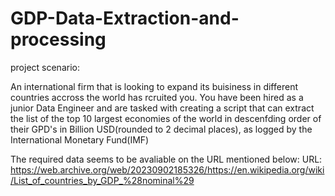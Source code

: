 # GDP-Data-Extraction-and-processing

project scenario:

An international firm that is looking to expand its buisiness in different countries accross the world has rcruited you. You have been hired as a junior Data Engineer and are tasked with creating a script that can extract the list of the top 10 largest economies of the world in descenfding order of their GPD's in Billion USD(rounded to 2 decimal places), as logged by the International Monetary Fund(IMF)

The required data  seems to be avaliable on the URL mentioned below:
URL: https://web.archive.org/web/20230902185326/https://en.wikipedia.org/wiki/List_of_countries_by_GDP_%28nominal%29
